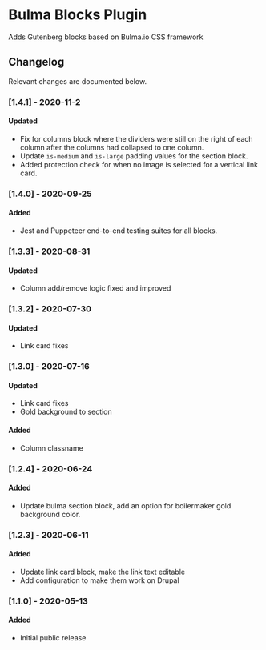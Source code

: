 # Bulma Blocks Plugin

Adds Gutenberg blocks based on Bulma.io CSS framework

## Changelog

Relevant changes are documented below.

### [1.4.1] - 2020-11-2
#### Updated
- Fix for columns block where the dividers were still on the right of each column after the columns had collapsed to one column.
- Update `is-medium` and `is-large` padding values for the section block.
- Added protection check for when no image is selected for a vertical link card.

### [1.4.0] - 2020-09-25
#### Added
- Jest and Puppeteer end-to-end testing suites for all blocks.

### [1.3.3] - 2020-08-31
#### Updated
- Column add/remove logic fixed and improved 

### [1.3.2] - 2020-07-30
#### Updated
- Link card fixes

### [1.3.0] - 2020-07-16
#### Updated
- Link card fixes
- Gold background to section

#### Added
- Column classname

### [1.2.4] - 2020-06-24
#### Added
- Update bulma section block, add an option for boilermaker gold background color.

### [1.2.3] - 2020-06-11
#### Added
- Update link card block, make the link text editable
- Add configuration to make them work on Drupal

### [1.1.0] - 2020-05-13
#### Added
- Initial public release
